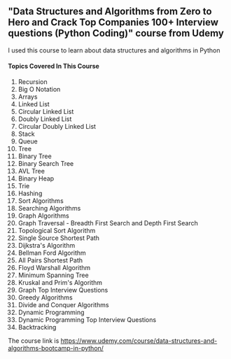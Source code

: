 ## "Data Structures and Algorithms from Zero to Hero and Crack Top Companies 100+ Interview questions (Python Coding)" course from Udemy

I used this course to learn about data structures and algorithms in Python

#### Topics Covered In This Course

1. Recursion
2. Big O Notation
3. Arrays
4. Linked List
5. Circular Linked List
6. Doubly Linked List
7. Circular Doubly Linked List
8. Stack
9. Queue
10. Tree
11. Binary Tree
12. Binary Search Tree
13. AVL Tree
14. Binary Heap
15. Trie
16. Hashing
17. Sort Algorithms
18. Searching Algorithms
19. Graph Algorithms
20. Graph Traversal - Breadth First Search and Depth First Search
21. Topological Sort Algorithm
22. Single Source Shortest Path
23. Dijkstra's Algorithm
24. Bellman Ford Algorithm
25. All Pairs Shortest Path
26. Floyd Warshall Algorithm
27. Minimum Spanning Tree
28. Kruskal and Prim's Algorithm
29. Graph Top Interview Questions
30. Greedy Algorithms
31. Divide and Conquer Algorithms
32. Dynamic Programming
33. Dynamic Programming Top Interview Questions
34. Backtracking

The course link is https://www.udemy.com/course/data-structures-and-algorithms-bootcamp-in-python/
